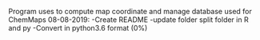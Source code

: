 Program uses to compute map coordinate and manage database used for ChemMaps
08-08-2019: -Create README 
            -update folder split folder in R and py
            -Convert in python3.6 format (0%) 
